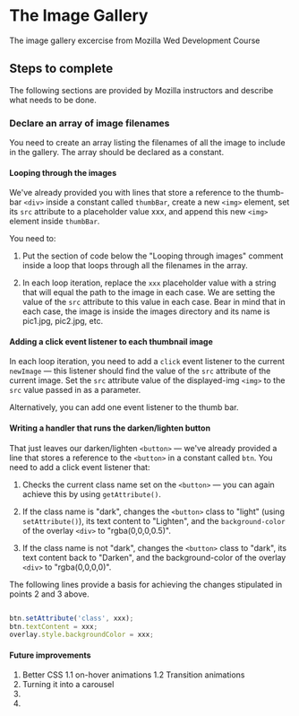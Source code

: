 # The Image Gallery

The image gallery excercise from Mozilla Wed Development Course

## Steps to complete

The following sections are provided by Mozilla instructors and describe what needs to be done.

### Declare an array of image filenames

You need to create an array listing the filenames of all the image to include in the gallery. The array should be declared as a constant.

#### Looping through the images

We've already provided you with lines that store a reference to the thumb-bar `<div>` inside a constant called `thumbBar`, create a new `<img>` element, set its `src` attribute to a placeholder value xxx, and append this new `<img>` element inside `thumbBar`.

You need to:

1. Put the section of code below the "Looping through images" comment inside a loop that loops through all the filenames in the array.

2. In each loop iteration, replace the `xxx` placeholder value with a string that will equal the path to the image in each case. We are setting the value of the `src` attribute to this value in each case. Bear in mind that in each case, the image is inside the images directory and its name is pic1.jpg, pic2.jpg, etc.

#### Adding a click event listener to each thumbnail image

In each loop iteration, you need to add a `click` event listener to the current `newImage` — this listener should find the value of the `src` attribute of the current image. Set the `src` attribute value of the displayed-img `<img>` to the `src` value passed in as a parameter.

Alternatively, you can add one event listener to the thumb bar.

#### Writing a handler that runs the darken/lighten button

That just leaves our darken/lighten `<button>` — we've already provided a line that stores a reference to the `<button>` in a constant called `btn`. You need to add a click event listener that:

1. Checks the current class name set on the `<button>` — you can again achieve this by using `getAttribute()`.

2. If the class name is "dark", changes the `<button>` class to "light" (using `setAttribute()`), its text content to "Lighten", and the `background-color` of the overlay `<div>` to "rgba(0,0,0,0.5)".

3. If the class name is not "dark", changes the `<button>` class to "dark", its text content back to "Darken", and the background-color of the overlay `<div>` to "rgba(0,0,0,0)".

The following lines provide a basis for achieving the changes stipulated in points 2 and 3 above.

```js

btn.setAttribute('class', xxx);
btn.textContent = xxx;
overlay.style.backgroundColor = xxx;

```

#### Future improvements

1. Better CSS
  1.1 on-hover animations
  1.2 Transition animations
2. Turning it into a carousel
3. 
4. 
